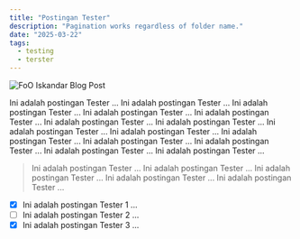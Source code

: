 ```yaml
---
title: "Postingan Tester"
description: "Pagination works regardless of folder name."
date: "2025-03-22"
tags:
  - testing
  - terster
---
```


![FoO Iskandar Blog Post](/placeholder.webp)

Ini adalah postingan Tester ... Ini adalah postingan Tester ... Ini adalah postingan Tester ... Ini adalah postingan Tester ... Ini adalah postingan Tester ... Ini adalah postingan Tester ... Ini adalah postingan Tester ... Ini adalah postingan Tester ... Ini adalah postingan Tester ... Ini adalah postingan Tester ... Ini adalah postingan Tester ... Ini adalah postingan Tester ... Ini adalah postingan Tester ... Ini adalah postingan Tester ... 

> Ini adalah postingan Tester ... Ini adalah postingan Tester ... Ini adalah postingan Tester ... Ini adalah postingan Tester ... Ini adalah postingan Tester ...

- [x] Ini adalah postingan Tester 1 ...
- [ ] Ini adalah postingan Tester 2 ...
- [x] Ini adalah postingan Tester 3 ...
